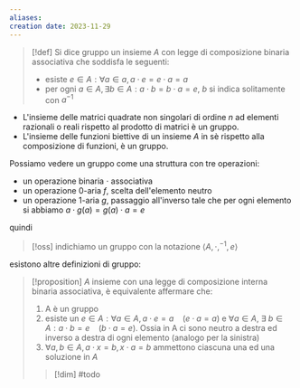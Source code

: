 ```yaml
---
aliases: 
creation date: 2023-11-29
---
```


> [!def]
> Si dice gruppo un insieme $A$ con legge di composizione binaria associativa che soddisfa le seguenti:
> - esiste $e \in A : \forall a \in a, a \cdot e=e \cdot a= a$
> - per ogni $a \in A, \exists b \in A : a \cdot b = b \cdot a = e$, $b$ si indica solitamente con $a^{-1}$


- L'insieme delle matrici quadrate non singolari di ordine $n$ ad elementi razionali o reali rispetto al prodotto di matrici è un gruppo.
- L'insieme delle funzioni biettive di un insieme $A$ in sè rispetto alla composizione di funzioni, è un gruppo.

Possiamo vedere un gruppo come una struttura con tre operazioni:
- un operazione binaria $\cdot$ associativa
- un operazione $0$-aria $f$, scelta dell'elemento neutro
- un operazione $1$-aria $g$, passaggio all'inverso tale che per ogni elemento si abbiamo $a \cdot g(a) = g(a)\cdot a = e$

quindi

>[!oss]
>indichiamo un gruppo con la notazione $\left< A, \cdot, ^{-1},e \right>$


esistono altre definizioni di gruppo:

>[!proposition]
>$A$ insieme con una legge di composizione interna binaria associativa, è equivalente affermare che:
>1. A è un gruppo
>2. esiste un $e \in A : \forall a \in A, a \cdot e =a\ \ \ \ (e\cdot a = a)$ e $\forall a \in A,\ \exists\ b \in A : a \cdot b = e\ \ \ \ (b \cdot a = e)$.
>   Ossia in A ci sono neutro a destra ed inverso a destra di ogni elemento (analogo per la sinistra)
>3. $\forall a,b \in A, a\cdot x= b, x \cdot a = b$ ammettono ciascuna una ed una soluzione in $A$
> 
>>[!dim] #todo

